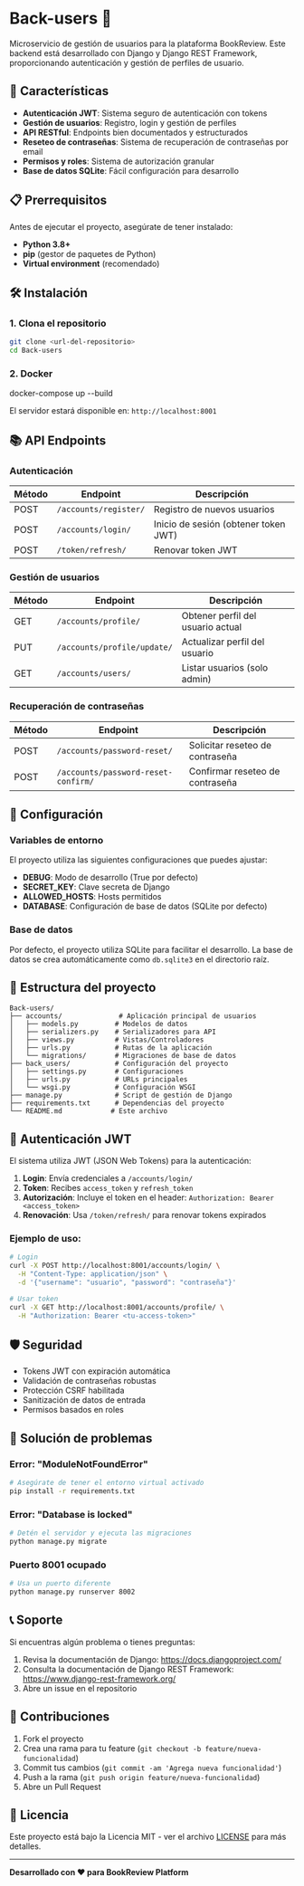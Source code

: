 # Back-users 👤

Microservicio de gestión de usuarios para la plataforma BookReview. Este backend está desarrollado con Django y Django REST Framework, proporcionando autenticación y gestión de perfiles de usuario.

## 🚀 Características

- **Autenticación JWT**: Sistema seguro de autenticación con tokens
- **Gestión de usuarios**: Registro, login y gestión de perfiles
- **API RESTful**: Endpoints bien documentados y estructurados
- **Reseteo de contraseñas**: Sistema de recuperación de contraseñas por email
- **Permisos y roles**: Sistema de autorización granular
- **Base de datos SQLite**: Fácil configuración para desarrollo

## 📋 Prerrequisitos

Antes de ejecutar el proyecto, asegúrate de tener instalado:

- **Python 3.8+**
- **pip** (gestor de paquetes de Python)
- **Virtual environment** (recomendado)

## 🛠️ Instalación

### 1. Clona el repositorio
```bash
git clone <url-del-repositorio>
cd Back-users
```

### 2. Docker
docker-compose up --build

El servidor estará disponible en: `http://localhost:8001`

## 📚 API Endpoints

### Autenticación
| Método | Endpoint | Descripción |
|--------|----------|-------------|
| POST | `/accounts/register/` | Registro de nuevos usuarios |
| POST | `/accounts/login/` | Inicio de sesión (obtener token JWT) |
| POST | `/token/refresh/` | Renovar token JWT |

### Gestión de usuarios
| Método | Endpoint | Descripción |
|--------|----------|-------------|
| GET | `/accounts/profile/` | Obtener perfil del usuario actual |
| PUT | `/accounts/profile/update/` | Actualizar perfil del usuario |
| GET | `/accounts/users/` | Listar usuarios (solo admin) |

### Recuperación de contraseñas
| Método | Endpoint | Descripción |
|--------|----------|-------------|
| POST | `/accounts/password-reset/` | Solicitar reseteo de contraseña |
| POST | `/accounts/password-reset-confirm/` | Confirmar reseteo de contraseña |

## 🔧 Configuración

### Variables de entorno

El proyecto utiliza las siguientes configuraciones que puedes ajustar:

- **DEBUG**: Modo de desarrollo (True por defecto)
- **SECRET_KEY**: Clave secreta de Django
- **ALLOWED_HOSTS**: Hosts permitidos
- **DATABASE**: Configuración de base de datos (SQLite por defecto)

### Base de datos

Por defecto, el proyecto utiliza SQLite para facilitar el desarrollo. La base de datos se crea automáticamente como `db.sqlite3` en el directorio raíz.

## 📁 Estructura del proyecto

```
Back-users/
├── accounts/              # Aplicación principal de usuarios
│   ├── models.py         # Modelos de datos
│   ├── serializers.py    # Serializadores para API
│   ├── views.py          # Vistas/Controladores
│   ├── urls.py           # Rutas de la aplicación
│   └── migrations/       # Migraciones de base de datos
├── back_users/           # Configuración del proyecto
│   ├── settings.py       # Configuraciones
│   ├── urls.py           # URLs principales
│   └── wsgi.py           # Configuración WSGI
├── manage.py             # Script de gestión de Django
├── requirements.txt      # Dependencias del proyecto
└── README.md            # Este archivo
```

## 🔐 Autenticación JWT

El sistema utiliza JWT (JSON Web Tokens) para la autenticación:

1. **Login**: Envía credenciales a `/accounts/login/`
2. **Token**: Recibes `access_token` y `refresh_token`
3. **Autorización**: Incluye el token en el header: `Authorization: Bearer <access_token>`
4. **Renovación**: Usa `/token/refresh/` para renovar tokens expirados

### Ejemplo de uso:

```bash
# Login
curl -X POST http://localhost:8001/accounts/login/ \
  -H "Content-Type: application/json" \
  -d '{"username": "usuario", "password": "contraseña"}'

# Usar token
curl -X GET http://localhost:8001/accounts/profile/ \
  -H "Authorization: Bearer <tu-access-token>"
```

## 🛡️ Seguridad

- Tokens JWT con expiración automática
- Validación de contraseñas robustas
- Protección CSRF habilitada
- Sanitización de datos de entrada
- Permisos basados en roles

## 🐛 Solución de problemas

### Error: "ModuleNotFoundError"
```bash
# Asegúrate de tener el entorno virtual activado
pip install -r requirements.txt
```

### Error: "Database is locked"
```bash
# Detén el servidor y ejecuta las migraciones
python manage.py migrate
```

### Puerto 8001 ocupado
```bash
# Usa un puerto diferente
python manage.py runserver 8002
```

## 📞 Soporte

Si encuentras algún problema o tienes preguntas:

1. Revisa la documentación de Django: https://docs.djangoproject.com/
2. Consulta la documentación de Django REST Framework: https://www.django-rest-framework.org/
3. Abre un issue en el repositorio

## 🤝 Contribuciones

1. Fork el proyecto
2. Crea una rama para tu feature (`git checkout -b feature/nueva-funcionalidad`)
3. Commit tus cambios (`git commit -am 'Agrega nueva funcionalidad'`)
4. Push a la rama (`git push origin feature/nueva-funcionalidad`)
5. Abre un Pull Request

## 📄 Licencia

Este proyecto está bajo la Licencia MIT - ver el archivo [LICENSE](LICENSE) para más detalles.

---

**Desarrollado con ❤️ para BookReview Platform**
